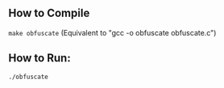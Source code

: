 ## How to Compile 

`make obfuscate` (Equivalent to "gcc -o obfuscate obfuscate.c")

  
## How to Run:

`./obfuscate`
